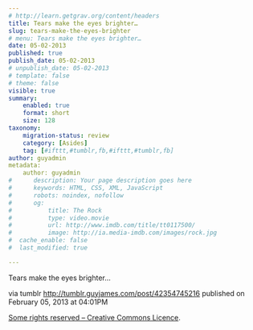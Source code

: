 ```yaml
---
# http://learn.getgrav.org/content/headers
title: Tears make the eyes brighter…
slug: tears-make-the-eyes-brighter
# menu: Tears make the eyes brighter…
date: 05-02-2013
published: true
publish_date: 05-02-2013
# unpublish_date: 05-02-2013
# template: false
# theme: false
visible: true
summary:
    enabled: true
    format: short
    size: 128
taxonomy:
    migration-status: review
    category: [Asides]
    tag: [#ifttt,#tumblr,fb,#ifttt,#tumblr,fb]
author: guyadmin
metadata:
    author: guyadmin
#      description: Your page description goes here
#      keywords: HTML, CSS, XML, JavaScript
#      robots: noindex, nofollow
#      og:
#          title: The Rock
#          type: video.movie
#          url: http://www.imdb.com/title/tt0117500/
#          image: http://ia.media-imdb.com/images/rock.jpg
#  cache_enable: false
#  last_modified: true

---
```


Tears make the eyes brighter…

via tumblr http://tumblr.guyjames.com/post/42354745216 published on February 05, 2013 at 04:01PM

[Some rights reserved – Creative Commons Licence](https://creativecommons.org/licenses/by-nc/3.0/).